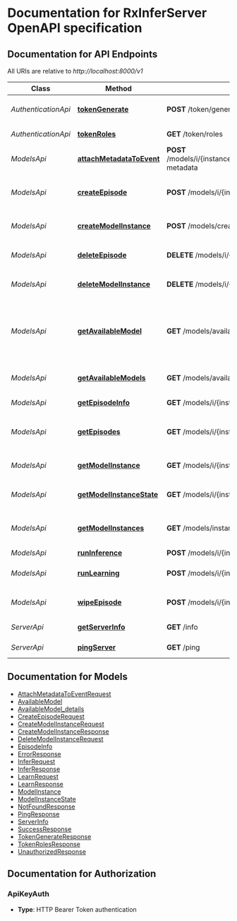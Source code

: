 # Documentation for RxInferServer OpenAPI specification

<a name="documentation-for-api-endpoints"></a>
## Documentation for API Endpoints

All URIs are relative to *http://localhost:8000/v1*

| Class | Method | HTTP request | Description |
|------------ | ------------- | ------------- | -------------|
| *AuthenticationApi* | [**tokenGenerate**](Apis/AuthenticationApi.md#tokengenerate) | **POST** /token/generate | Generate authentication token |
*AuthenticationApi* | [**tokenRoles**](Apis/AuthenticationApi.md#tokenroles) | **GET** /token/roles | Get token roles |
| *ModelsApi* | [**attachMetadataToEvent**](Apis/ModelsApi.md#attachmetadatatoevent) | **POST** /models/i/{instance_id}/episodes/{episode_name}/events/{event_id}/attach-metadata | Attach metadata to an event |
*ModelsApi* | [**createEpisode**](Apis/ModelsApi.md#createepisode) | **POST** /models/i/{instance_id}/create-episode | Create a new episode for a model instance |
*ModelsApi* | [**createModelInstance**](Apis/ModelsApi.md#createmodelinstance) | **POST** /models/create-instance | Create a new model instance |
*ModelsApi* | [**deleteEpisode**](Apis/ModelsApi.md#deleteepisode) | **DELETE** /models/i/{instance_id}/episodes/{episode_name} | Delete an episode for a model |
*ModelsApi* | [**deleteModelInstance**](Apis/ModelsApi.md#deletemodelinstance) | **DELETE** /models/i/{instance_id} | Delete a model instance |
*ModelsApi* | [**getAvailableModel**](Apis/ModelsApi.md#getavailablemodel) | **GET** /models/available/{model_name} | Get information about a specific model available for creation |
*ModelsApi* | [**getAvailableModels**](Apis/ModelsApi.md#getavailablemodels) | **GET** /models/available | Get models available for creation |
*ModelsApi* | [**getEpisodeInfo**](Apis/ModelsApi.md#getepisodeinfo) | **GET** /models/i/{instance_id}/episodes/{episode_name} | Get episode information |
*ModelsApi* | [**getEpisodes**](Apis/ModelsApi.md#getepisodes) | **GET** /models/i/{instance_id}/episodes | Get all episodes for a model instance |
*ModelsApi* | [**getModelInstance**](Apis/ModelsApi.md#getmodelinstance) | **GET** /models/i/{instance_id} | Get model instance information |
*ModelsApi* | [**getModelInstanceState**](Apis/ModelsApi.md#getmodelinstancestate) | **GET** /models/i/{instance_id}/state | Get the state of a model instance |
*ModelsApi* | [**getModelInstances**](Apis/ModelsApi.md#getmodelinstances) | **GET** /models/instances | Get all created model instances |
*ModelsApi* | [**runInference**](Apis/ModelsApi.md#runinference) | **POST** /models/i/{instance_id}/infer | Run inference |
*ModelsApi* | [**runLearning**](Apis/ModelsApi.md#runlearning) | **POST** /models/i/{instance_id}/learn | Learn from previous observations |
*ModelsApi* | [**wipeEpisode**](Apis/ModelsApi.md#wipeepisode) | **POST** /models/i/{instance_id}/episodes/{episode_name}/wipe | Wipe all events from an episode |
| *ServerApi* | [**getServerInfo**](Apis/ServerApi.md#getserverinfo) | **GET** /info | Get server information |
*ServerApi* | [**pingServer**](Apis/ServerApi.md#pingserver) | **GET** /ping | Health check endpoint |


<a name="documentation-for-models"></a>
## Documentation for Models

 - [AttachMetadataToEventRequest](./Models/AttachMetadataToEventRequest.md)
 - [AvailableModel](./Models/AvailableModel.md)
 - [AvailableModel_details](./Models/AvailableModel_details.md)
 - [CreateEpisodeRequest](./Models/CreateEpisodeRequest.md)
 - [CreateModelInstanceRequest](./Models/CreateModelInstanceRequest.md)
 - [CreateModelInstanceResponse](./Models/CreateModelInstanceResponse.md)
 - [DeleteModelInstanceRequest](./Models/DeleteModelInstanceRequest.md)
 - [EpisodeInfo](./Models/EpisodeInfo.md)
 - [ErrorResponse](./Models/ErrorResponse.md)
 - [InferRequest](./Models/InferRequest.md)
 - [InferResponse](./Models/InferResponse.md)
 - [LearnRequest](./Models/LearnRequest.md)
 - [LearnResponse](./Models/LearnResponse.md)
 - [ModelInstance](./Models/ModelInstance.md)
 - [ModelInstanceState](./Models/ModelInstanceState.md)
 - [NotFoundResponse](./Models/NotFoundResponse.md)
 - [PingResponse](./Models/PingResponse.md)
 - [ServerInfo](./Models/ServerInfo.md)
 - [SuccessResponse](./Models/SuccessResponse.md)
 - [TokenGenerateResponse](./Models/TokenGenerateResponse.md)
 - [TokenRolesResponse](./Models/TokenRolesResponse.md)
 - [UnauthorizedResponse](./Models/UnauthorizedResponse.md)


<a name="documentation-for-authorization"></a>
## Documentation for Authorization

<a name="ApiKeyAuth"></a>
### ApiKeyAuth

- **Type**: HTTP Bearer Token authentication

